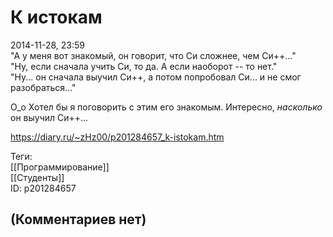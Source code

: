 К истокам
=========

  
2014-11-28, 23:59  
 "А у меня вот знакомый, он говорит, что Си сложнее, чем Си++..."   
 "Ну, если сначала учить Си, то да. А если наоборот -- то нет."   
 "Ну... он сначала выучил Си++, а потом попробовал Си... и не смог разобраться..."   
   
 О\_о Хотел бы я поговорить с этим его знакомым. Интересно,  *насколько*  он выучил Си++...   
  
<https://diary.ru/~zHz00/p201284657_k-istokam.htm>  
  
Теги:  
[[Программирование]]  
[[Студенты]]  
ID: p201284657  


(Комментариев нет)
------------------